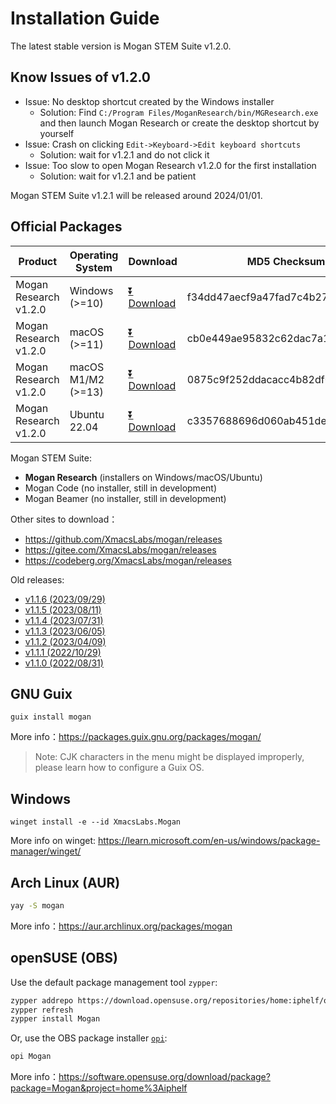 # Installation Guide
The latest stable version is Mogan STEM Suite v1.2.0.

## Know Issues of v1.2.0
+ Issue: No desktop shortcut created by the Windows installer
  - Solution: Find `C:/Program Files/MoganResearch/bin/MGResearch.exe` and then launch Mogan Research or create the desktop shortcut by yourself
+ Issue: Crash on clicking `Edit->Keyboard->Edit keyboard shortcuts`
  - Solution: wait for v1.2.1 and do not click it
+ Issue: Too slow to open Mogan Research v1.2.0 for the first installation
  - Solution: wait for v1.2.1 and be patient

Mogan STEM Suite v1.2.1 will be released around 2024/01/01.

## Official Packages
| Product | Operating System | Download | MD5 Checksum|
|---------|-------|-----|--------|
| Mogan Research v1.2.0 | Windows (>=10)| [⏬ Download](https://mirrors.ustc.edu.cn/github-release/XmacsLabs/mogan/v1.2.0/MoganResearch-v1.2.0-64bit-installer.exe) | f34dd47aecf9a47fad7c4b27529ef8b4 |
| Mogan Research v1.2.0 | macOS (>=11) | [⏬ Download](https://mirrors.ustc.edu.cn/github-release/XmacsLabs/mogan/v1.2.0/MoganResearch-v1.2.0.dmg) | cb0e449ae95832c62dac7a16e4fecb9e |
| Mogan Research v1.2.0 | macOS M1/M2 (>=13) | [⏬ Download](https://mirrors.ustc.edu.cn/github-release/XmacsLabs/mogan/v1.2.0/MoganResearch-v1.2.0-arm.dmg) | 0875c9f252ddacacc4b82df0f341f157 |
| Mogan Research v1.2.0 | Ubuntu 22.04 | [⏬ Download](https://mirrors.ustc.edu.cn/github-release/XmacsLabs/mogan/v1.2.0/mogan-research-v1.2.0-ubuntu22.04.deb) | c3357688696d060ab451de27bf9364bf |

Mogan STEM Suite:
+ **Mogan Research** (installers on Windows/macOS/Ubuntu)
+ Mogan Code (no installer, still in development)
+ Mogan Beamer (no installer, still in development)


Other sites to download：
+ https://github.com/XmacsLabs/mogan/releases
+ https://gitee.com/XmacsLabs/mogan/releases
+ https://codeberg.org/XmacsLabs/mogan/releases

Old releases:
+ [v1.1.6 (2023/09/29)](https://github.com/XmacsLabs/mogan/releases/tag/v1.1.5)
+ [v1.1.5 (2023/08/11)](https://github.com/XmacsLabs/mogan/releases/tag/v1.1.5)
+ [v1.1.4 (2023/07/31)](https://github.com/XmacsLabs/mogan/releases/tag/v1.1.4)
+ [v1.1.3 (2023/06/05)](https://github.com/XmacsLabs/mogan/releases/tag/v1.1.3)
+ [v1.1.2 (2023/04/09)](https://github.com/XmacsLabs/mogan/releases/tag/v1.1.2)
+ [v1.1.1 (2022/10/29)](https://github.com/XmacsLabs/mogan/releases/tag/v1.1.1)
+ [v1.1.0 (2022/08/31)](https://github.com/XmacsLabs/mogan/releases/tag/v1.1.0)

## GNU Guix
```
guix install mogan
```
More info：https://packages.guix.gnu.org/packages/mogan/

> Note: CJK characters in the menu might be displayed improperly, please learn how to configure a Guix OS.

## Windows
```
winget install -e --id XmacsLabs.Mogan
```
More info on winget: https://learn.microsoft.com/en-us/windows/package-manager/winget/

## Arch Linux (AUR)
```bash
yay -S mogan
```
More info：https://aur.archlinux.org/packages/mogan

## openSUSE (OBS)

Use the default package management tool `zypper`:

```bash
zypper addrepo https://download.opensuse.org/repositories/home:iphelf/openSUSE_Tumbleweed/home:iphelf.repo
zypper refresh
zypper install Mogan
```

Or, use the OBS package installer [`opi`](https://software.opensuse.org/package/opi):

```bash
opi Mogan
```

More info：https://software.opensuse.org/download/package?package=Mogan&project=home%3Aiphelf
